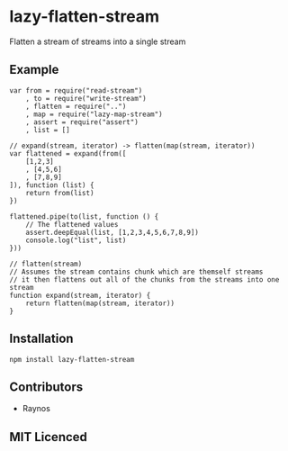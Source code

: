 # lazy-flatten-stream

Flatten a stream of streams into a single stream

## Example

```
var from = require("read-stream")
    , to = require("write-stream")
    , flatten = require("..")
    , map = require("lazy-map-stream")
    , assert = require("assert")
    , list = []

// expand(stream, iterator) -> flatten(map(stream, iterator))
var flattened = expand(from([
    [1,2,3]
    , [4,5,6]
    , [7,8,9]
]), function (list) {
    return from(list)
})

flattened.pipe(to(list, function () {
    // The flattened values
    assert.deepEqual(list, [1,2,3,4,5,6,7,8,9])
    console.log("list", list)
}))

// flatten(stream)
// Assumes the stream contains chunk which are themself streams
// it then flattens out all of the chunks from the streams into one stream
function expand(stream, iterator) {
    return flatten(map(stream, iterator))
}
```

## Installation

`npm install lazy-flatten-stream`

## Contributors

 - Raynos

## MIT Licenced